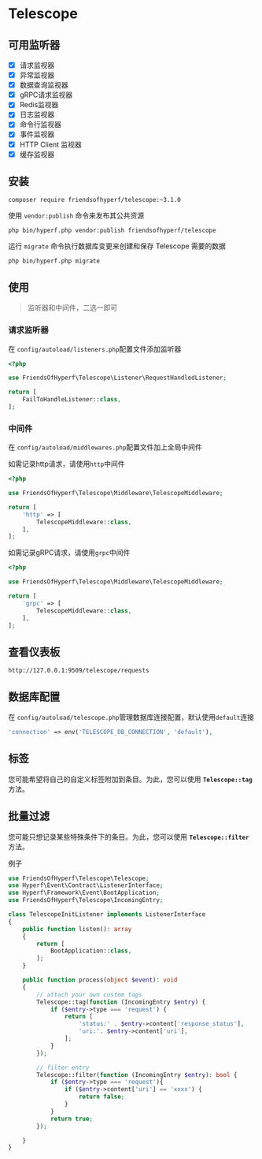# Telescope

## 可用监听器

- [x] 请求监视器
- [x] 异常监视器
- [x] 数据查询监视器
- [x] gRPC请求监视器
- [x] Redis监视器
- [x] 日志监视器
- [x] 命令行监视器
- [x] 事件监视器
- [x] HTTP Client 监视器
- [x] 缓存监视器

## 安装

```shell
composer require friendsofhyperf/telescope:~3.1.0
```

使用 `vendor:publish`  命令来发布其公共资源

```shell
php bin/hyperf.php vendor:publish friendsofhyperf/telescope
```

运行 `migrate` 命令执行数据库变更来创建和保存 Telescope 需要的数据

```shell
php bin/hyperf.php migrate
```

## 使用

> 监听器和中间件，二选一即可

### 请求监听器

在 `config/autoload/listeners.php`配置文件添加监听器

```php
<?php

use FriendsOfHyperf\Telescope\Listener\RequestHandledListener;

return [
    FailToHandleListener::class,
];

```

### 中间件

在 `config/autoload/middlewares.php`配置文件加上全局中间件

如需记录http请求，请使用`http`中间件

```php
<?php

use FriendsOfHyperf\Telescope\Middleware\TelescopeMiddleware;

return [
    'http' => [
        TelescopeMiddleware::class,
    ],
];
```

如需记录gRPC请求，请使用`grpc`中间件

```php
<?php

use FriendsOfHyperf\Telescope\Middleware\TelescopeMiddleware;

return [
    'grpc' => [
        TelescopeMiddleware::class,
    ],
];
```

## 查看仪表板

`http://127.0.0.1:9509/telescope/requests`

## 数据库配置

在 `config/autoload/telescope.php`管理数据库连接配置，默认使用`default`连接

```php
'connection' => env('TELESCOPE_DB_CONNECTION', 'default'),
```

## 标签

您可能希望将自己的自定义标签附加到条目。为此，您可以使用 **`Telescope::tag`**  方法。

## 批量过滤

您可能只想记录某些特殊条件下的条目。为此，您可以使用 **`Telescope::filter`** 方法。

例子

```php
use FriendsOfHyperf\Telescope\Telescope;
use Hyperf\Event\Contract\ListenerInterface;
use Hyperf\Framework\Event\BootApplication;
use FriendsOfHyperf\Telescope\IncomingEntry;

class TelescopeInitListener implements ListenerInterface
{
    public function listen(): array
    {
        return [
            BootApplication::class,
        ];
    }

    public function process(object $event): void
    {
        // attach your own custom tags
        Telescope::tag(function (IncomingEntry $entry) {
            if ($entry->type === 'request') {
                return [
                    'status:' . $entry->content['response_status'],
                    'uri:'. $entry->content['uri'],
                ];
            }
        });

        // filter entry
        Telescope::filter(function (IncomingEntry $entry): bool {
            if ($entry->type === 'request'){
                if ($entry->content['uri'] == 'xxxx') {
                    return false;
                }
            }
            return true;
        });

    }
}
```
